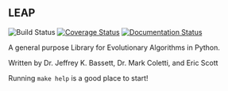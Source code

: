 ## LEAP

![Build Status](https://travis-ci.org/AureumChaos/LEAP.svg?branch=master)
[![Coverage Status](https://coveralls.io/repos/github/AureumChaos/LEAP/badge.svg?branch=master)](https://coveralls.io/github/AureumChaos/LEAP?branch=master)
[![Documentation Status](https://readthedocs.org/projects/leap-gmu/badge/?version=latest)](https://leap-gmu.readthedocs.io/en/latest/?badge=latest)

A general purpose Library for Evolutionary Algorithms in Python.

Written by Dr. Jeffrey K. Bassett, Dr. Mark Coletti, and Eric Scott

Running `make help` is a good place to start!